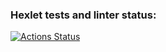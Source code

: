 ### Hexlet tests and linter status:
[![Actions Status](https://github.com/mihailsadov/qa-engineer-project-84/workflows/hexlet-check/badge.svg)](https://github.com/mihailsadov/qa-engineer-project-84/actions)